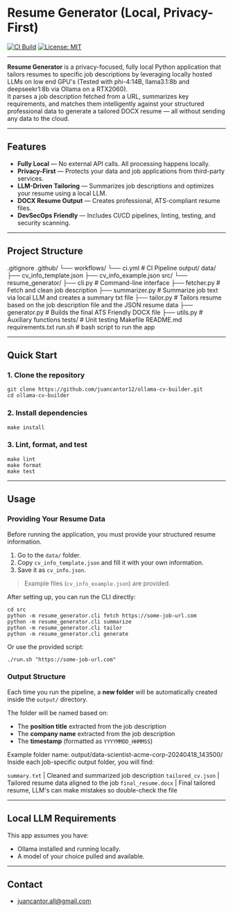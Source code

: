 # Resume Generator (Local, Privacy-First)

[![CI Build](https://img.shields.io/github/actions/workflow/status/juancantor12/ollama-cv-builder/ci.yml?branch=main)](https://github.com/juancantor12/ollama-cv-builder/actions)
[![License: MIT](https://img.shields.io/badge/License-MIT-yellow.svg)](https://opensource.org/licenses/MIT)

---

**Resume Generator** is a privacy-focused, fully local Python application that tailors resumes to specific job descriptions by leveraging locally hosted LLMs on low end GPU's (Tested with phi-4:14B, llama3.1:8b and deepseekr1:8b via Ollama on a RTX2060).  
It parses a job description fetched from a URL, summarizes key requirements, and matches them intelligently against your structured professional data to generate a tailored DOCX resume — all without sending any data to the cloud.

---

## Features

- **Fully Local** — No external API calls. All processing happens locally.
- **Privacy-First** — Protects your data and job applications from third-party services.
- **LLM-Driven Tailoring** — Summarizes job descriptions and optimizes your resume using a local LLM.
- **DOCX Resume Output** — Creates professional, ATS-compliant resume files.
- **DevSecOps Friendly** — Includes CI/CD pipelines, linting, testing, and security scanning.

---

## Project Structure
.gitignore
.github/
	└── workflows/
		└── ci.yml 		# CI Pipeline
output/
data/
├── cv_info_template.json
├── cv_info_example.json
src/
└── resume_generator/ 
	├── cli.py 			# Command-line interface 
	├── fetcher.py 		# Fetch and clean job description 
	├── summarizer.py 	# Summarize job text via local LLM  and creates a summary txt file
	├── tailor.py 		# Tailors resume based on the job description file and the JSON resume data
	├── generator.py 	# Builds the final ATS Friendly DOCX file
	├── utils.py 		# Auxiliary functions 
tests/					# Unit testing
Makefile
README.md
requirements.txt
run.sh 					# bash script to run the app


---

## Quick Start

### 1. Clone the repository

```
git clone https://github.com/juancantor12/ollama-cv-builder.git
cd ollama-cv-builder
```
### 2. Install dependencies

```
make install
```

### 3. Lint, format, and test

```
make lint
make format
make test
```

---

## Usage

### Providing Your Resume Data

Before running the application, you must provide your structured resume information.

1. Go to the `data/` folder.
2. Copy `cv_info_template.json` and fill it with your own information.
3. Save it as `cv_info.json`.

> Example files (`cv_info_example.json`) are provided.

After setting up, you can run the CLI directly:
```
cd src
python -m resume_generator.cli fetch https://some-job-url.com
python -m resume_generator.cli summarize
python -m resume_generator.cli tailor
python -m resume_generator.cli generate
```

Or use the provided script:
```
./run.sh "https://some-job-url.com"
```

### Output Structure

Each time you run the pipeline, a **new folder** will be automatically created inside the `output/` directory.

The folder will be named based on:
- The **position title** extracted from the job description
- The **company name** extracted from the job description
- The **timestamp** (formatted as `YYYYMMDD_HHMMSS`)

Example folder name: output/data-scientist-acme-corp-20240418_143500/
Inside each job-specific output folder, you will find:

`summary.txt` | Cleaned and summarized job description
`tailored_cv.json` | Tailored resume data aligned to the job
`final_resume.docx` | Final tailored resume, LLM's can make mistakes so double-check the file


---

## Local LLM Requirements

This app assumes you have:

- Ollama installed and running locally.
- A model of your choice pulled and available.

---

## Contact

- juancantor.all@gmail.com